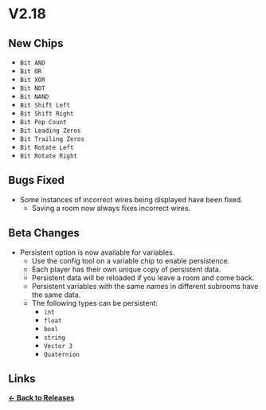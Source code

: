 # V2.18

## New Chips

* `Bit AND`
* `Bit OR`
* `Bit XOR`
* `Bit NOT`
* `Bit NAND`
* `Bit Shift Left`
* `Bit Shift Right`
* `Bit Pop Count`
* `Bit Leading Zeros`
* `Bit Trailing Zeros`
* `Bit Rotate Left`
* `Bit Rotate Right`

## Bugs Fixed

* Some instances of incorrect wires being displayed have been fixed.
  * Saving a room now always fixes incorrect wires.

## Beta Changes

* Persistent option is now available for variables.
  * Use the config tool on a variable chip to enable persistence.
  * Each player has their own unique copy of persistent data.
  * Persistent data will be reloaded if you leave a room and come back.
  * Persistent variables with the same names in different subrooms have the same data.
  * The following types can be persistent:
    * `int`
    * `float`
    * `bool`
    * `string`
    * `Vector 3`
    * `Quaternion`

## Links

**[<- Back to Releases](https://tyleo-rec.github.io/CircuitsV2Resources/releases/)**
